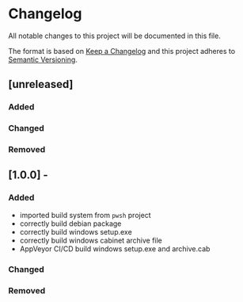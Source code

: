 # Changelog

All notable changes to this project will be documented in this file.

The format is based on [Keep a Changelog](http://keepachangelog.com/en/1.0.0/)
and this project adheres to [Semantic Versioning](http://semver.org/spec/v2.0.0.html).

## \[unreleased\]

### Added

### Changed

### Removed

## \[1.0.0\] - 

### Added

-   imported build system from `pwsh` project
-   correctly build debian package
-   correctly build windows setup.exe
-   correctly build windows cabinet archive file
-	AppVeyor CI/CD build windows setup.exe and archive.cab

### Changed

### Removed
